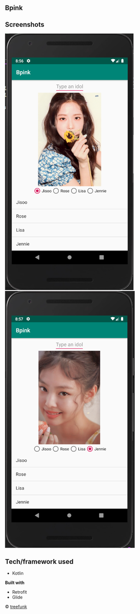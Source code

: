 ## Bpink

## Screenshots
![screenshot_1](bpink1.png)
![screenshot_2](bpink2.png)

## Tech/framework used
- Kotlin

<b>Built with</b>
- Retrofit
- Glide

© [treefunk]()
